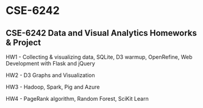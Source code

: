 # CSE-6242
## CSE-6242 Data and Visual Analytics Homeworks & Project
HW1 - Collecting & visualizing data, SQLite, D3 warmup, OpenRefine, Web Development with Flask and jQuery

HW2 - D3 Graphs and Visualization

HW3 - Hadoop, Spark, Pig and Azure

HW4 - PageRank algorithm, Random Forest, SciKit Learn
